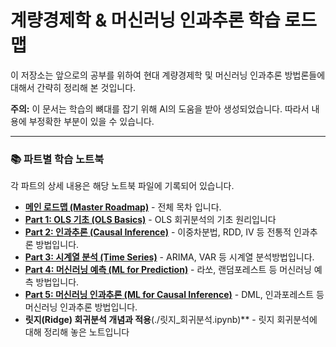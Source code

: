 # 계량경제학 & 머신러닝 인과추론 학습 로드맵

이 저장소는 앞으로의 공부를 위하여 현대 계량경제학 및 머신러닝 인과추론 방법론들에 대해서 간략히 정리해 본 것입니다.

**주의:** 이 문서는 학습의 뼈대를 잡기 위해 AI의 도움을 받아 생성되었습니다. 따라서 내용에 부정확한 부분이 있을 수 있습니다.

---

### 📚 파트별 학습 노트북

각 파트의 상세 내용은 해당 노트북 파일에 기록되어 있습니다.

* **[메인 로드맵 (Master Roadmap)](./계량경제학_로드맵_목차.ipynb)** - 전체 목차 입니다.
* **[Part 1: OLS 기초 (OLS Basics)](./계량경제학_로드맵_파트1.ipynb)** - OLS 회귀분석의 기초 원리입니다
* **[Part 2: 인과추론 (Causal Inference)](./계량경제학_로드맵_파트2.ipynb)** - 이중차분법, RDD, IV 등 전통적 인과추론 방법입니다.
* **[Part 3: 시계열 분석 (Time Series)](./계량경제학_로드맵_파트3.ipynb)** - ARIMA, VAR 등 시계열 분석방법입니다.
* **[Part 4: 머신러닝 예측 (ML for Prediction)](./계량경제학_로드맵_파트4.ipynb)** - 라쏘, 랜덤포레스트 등 머신러닝 예측 방법입니다.
* **[Part 5: 머신러닝 인과추론 (ML for Causal Inference)](./계량경제학_로드맵_파트5.ipynb)** - DML, 인과포레스트 등 머신러닝 인과추론 방법입니다.
* **릿지(Ridge) 회귀분석 개념과 적용**(./릿지_회귀분석.ipynb)** - 릿지 회귀분석에 대해 정리해 놓은 노트입니다
